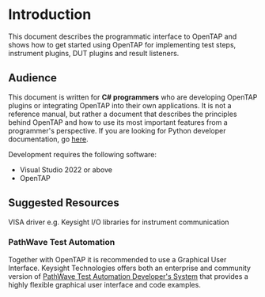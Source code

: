 Introduction
============
This document describes the programmatic interface to OpenTAP and shows how to get started using OpenTAP for implementing test steps, instrument plugins, DUT plugins and result listeners.

## Audience
This document is written for **C# programmers** who are developing OpenTAP plugins or integrating OpenTAP into their own applications. It is not a reference manual, but rather a document that describes the principles behind OpenTAP and how to use its most important features from a programmer's perspective. If you are looking for Python developer documentation, go [here](https://doc.opentap.io/OpenTap.Python/).

Development requires the following software:

- Visual Studio 2022 or above
- OpenTAP 

## Suggested Resources
VISA driver e.g. Keysight I/O libraries for instrument communication
### PathWave Test Automation
Together with OpenTAP it is recommended to use a Graphical User Interface. Keysight Technologies offers both an enterprise and community version of [PathWave Test Automation Developer's System](https://www.keysight.com/find/tapinstall) that provides a highly flexible graphical user interface and code examples.
